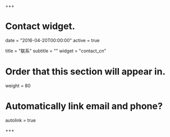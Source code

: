 +++
# Contact widget.

date = "2016-04-20T00:00:00"
active = true

title = "联系"
subtitle = ""
widget = "contact_cn"

# Order that this section will appear in.
weight = 80

# Automatically link email and phone?
autolink = true

+++
